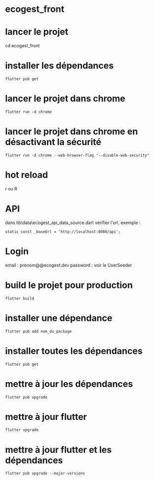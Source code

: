 # ecogest_front

# lancer le projet
cd ecogest_front

# installer les dépendances

`flutter pub get`

# lancer le projet dans chrome 

`flutter run -d chrome`

# lancer le projet dans chrome en désactivant la sécurité

`flutter run -d chrome --web-browser-flag "--disable-web-security"`

# hot reload

r ou R

# API

dans lib\data\ecogest_api_data_source.dart vérifier l'url, exemple :

 `static const _baseUrl = 'http://localhost:8080/api';`

# Login

email : prenom@@ecogest.dev
password : voir le UserSeeder

# build le projet pour production

`flutter build`

# installer une dépendance
`flutter pub add nom_du_package`

# installer toutes les dépendances
`flutter pub get`

# mettre à jour les dépendances
`flutter pub upgrade`

# mettre à jour flutter
`flutter upgrade`

# mettre à jour flutter et les dépendances
`flutter pub upgrade --major-versions`

